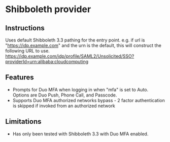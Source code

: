 # Shibboleth provider

## Instructions

Uses default Shibboleth 3.3 pathing for the entry point.
e.g. if url is "https://idp.example.com" and the urn is the default, this will construct the following URL to use.
https://idp.example.com/idp/profile/SAML2/Unsolicited/SSO?providerId=urn:alibaba:cloudcomputing

## Features

* Prompts for Duo MFA when logging in when "mfa" is set to Auto. Options are Duo Push, Phone Call, and Passcode.
* Supports Duo MFA authorized networks bypass - 2 factor authentication is skipped if invoked from an authorized network

## Limitations

* Has only been tested with Shibboleth 3.3 with Duo MFA enabled.
